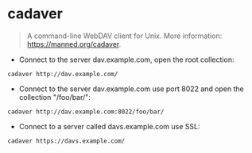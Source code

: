 # cadaver

> A command-line WebDAV client for Unix.
> More information: <https://manned.org/cadaver>.

- Connect to the server dav.example.com, open the root collection:

`cadaver http://dav.example.com/`

- Connect to the server dav.example.com use port 8022 and open the collection "/foo/bar/":

`cadaver http://dav.example.com:8022/foo/bar/`

- Connect to a server called davs.example.com use SSL:

`cadaver https://davs.example.com/`
